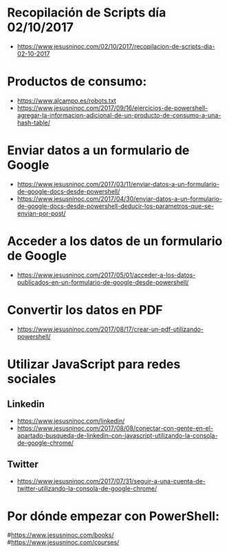 # Recopilación de Scripts día 02/10/2017

* https://www.jesusninoc.com/02/10/2017/recopilacion-de-scripts-dia-02-10-2017

# Productos de consumo:
* https://www.alcampo.es/robots.txt
* https://www.jesusninoc.com/2017/09/16/ejercicios-de-powershell-agregar-la-informacion-adicional-de-un-producto-de-consumo-a-una-hash-table/

# Enviar datos a un formulario de Google
* https://www.jesusninoc.com/2017/03/11/enviar-datos-a-un-formulario-de-google-docs-desde-powershell/
* https://www.jesusninoc.com/2017/04/30/enviar-datos-a-un-formulario-de-google-docs-desde-powershell-deducir-los-parametros-que-se-envian-por-post/

# Acceder a los datos de un formulario de Google
* https://www.jesusninoc.com/2017/05/01/acceder-a-los-datos-publicados-en-un-formulario-de-google-desde-powershell/

# Convertir los datos en PDF
* https://www.jesusninoc.com/2017/08/17/crear-un-pdf-utilizando-powershell/

# Utilizar JavaScript para redes sociales
## Linkedin
* https://www.jesusninoc.com/linkedin/
* https://www.jesusninoc.com/2017/08/08/conectar-con-gente-en-el-apartado-busqueda-de-linkedin-con-javascript-utilizando-la-consola-de-google-chrome/

## Twitter
* https://www.jesusninoc.com/2017/07/31/seguir-a-una-cuenta-de-twitter-utilizando-la-consola-de-google-chrome/

# Por dónde empezar con PowerShell:
#https://www.jesusninoc.com/books/
#https://www.jesusninoc.com/courses/
